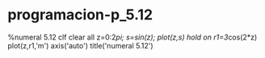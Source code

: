 # programacion-p_5.12
%numeral 5.12
clf
clear all
z=0:2*pi;
s=sin(z);
plot(z,s)
hold on 
r1=3*cos(2*z)
plot(z,r1,'m')
axis('auto')
title('numeral 5.12')
